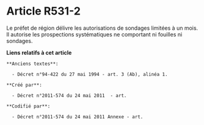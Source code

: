 # Article R531-2

Le préfet de région délivre les autorisations de sondages limitées à un mois. Il autorise les prospections systématiques ne
comportant ni fouilles ni sondages.

**Liens relatifs à cet article**

	**Anciens textes**:

	  - Décret n°94-422 du 27 mai 1994 - art. 3 (Ab), alinéa 1.

	**Créé par**:

	  - Décret n°2011-574 du 24 mai 2011  - art.

	**Codifié par**:

	  - Décret n°2011-574 du 24 mai 2011 Annexe - art.
